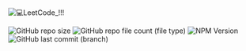 ![💻LeetCode_!!!](https://github.com/BaraSedih11/LeetCode/assets/98843912/215b5c4b-261b-40ae-9352-55a41f02b719)


 ![GitHub repo size](https://img.shields.io/github/repo-size/BaraSedih11/LeetCode) ![GitHub repo file count (file type)](https://img.shields.io/github/directory-file-count/BaraSedih11/LeetCode) ![NPM Version](https://img.shields.io/npm/v/npm) ![GitHub last commit (branch)](https://img.shields.io/github/last-commit/BaraSedih11/LeetCode/main)

